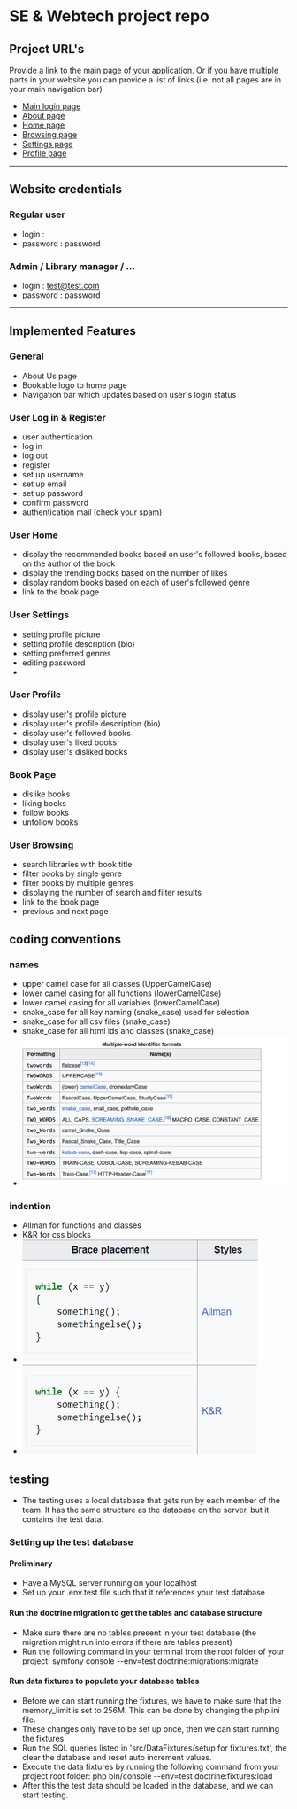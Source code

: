 # SE & Webtech project repo

## Project URL's
Provide a link to the main page of your application. Or if you have multiple parts in your website you can provide a list of links (i.e. not all pages are in your main navigation bar)
* [Main login page](https://a22web12.studev.groept.be/public/welcome)
* [About page](https://a22web12.studev.groept.be/public/about)
* [Home page](https://a22web12.studev.groept.be/public/home)
* [Browsing page](https://a22web12.studev.groept.be/public/browsing)
* [Settings page](https://a22web12.studev.groept.be/public/settings)
* [Profile page](https://a22web12.studev.groept.be/public/profile)

---

## Website credentials
### Regular user
- login : 
- password : password
### Admin / Library manager / ...
- login : test@test.com
- password : password

---

## Implemented Features
### General ###
* About Us page
* Bookable logo to home page
* Navigation bar which updates based on user's login status

### User Log in & Register ###
* user authentication
* log in
* log out
* register
* set up username
* set up email
* set up password
* confirm password
* authentication mail (check your spam)

### User Home ###
* display the recommended books based on user's followed books, based on the author of the book
* display the trending books based on the number of likes
* display random books based on each of user's followed genre
* link to the book page

### User Settings ###
* setting profile picture
* setting profile description (bio)
* setting preferred genres
* editing password
* 
### User Profile ###
* display user's profile picture
* display user's profile description (bio)
* display user's followed books
* display user's liked books
* display user's disliked books

### Book Page ###
* dislike books
* liking books
* follow books
* unfollow books

### User Browsing ###
* search libraries with book title
* filter books by single genre
* filter books by multiple genres
* displaying the number of search and filter results
* link to the book page
* previous and next page

## coding conventions
### names
* upper camel case for all classes (UpperCamelCase)
* lower camel casing for all functions (lowerCamelCase)
* lower camel casing for all variables (lowerCamelCase)
* snake_case for all key naming (snake_case) used for selection
* snake_case for all csv files (snake_case)
* snake_case for all html ids and classes (snake_case)
* ![img.png](img.png)
### indention
* Allman for functions and classes
* K&R for css blocks
* ![img_1.png](img_1.png)
* ![img_2.png](img_2.png)

## testing
* The testing uses a local database that gets run by each member of the team. It has the same structure as the database on the server, but it contains the test data.
### Setting up the test database
#### Preliminary
* Have a MySQL server running on your localhost
* Set up your .env.test file such that it references your test database
#### Run the doctrine migration to get the tables and database structure
* Make sure there are no tables present in your test database (the migration might run into errors if there are tables present)
* Run the following command in your terminal from the root folder of your project: symfony console --env=test doctrine:migrations:migrate
#### Run data fixtures to populate your database tables
* Before we can start running the fixtures, we have to make sure that the memory_limit is set to 256M. This can be done by changing the php.ini file.
* These changes only have to be set up once, then we can start running the fixtures.
* Run the SQL queries listed in 'src/DataFixtures/setup for fixtures.txt', the clear the database and reset auto increment values.
* Execute the data fixtures by running the following command from your project root folder: php bin/console --env=test doctrine:fixtures:load
* After this the test data should be loaded in the database, and we can start testing.
